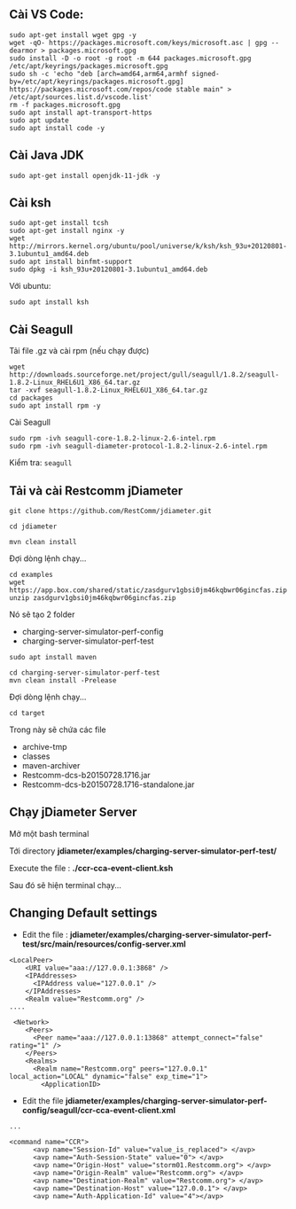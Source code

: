 ## Cài VS Code:
```
sudo apt-get install wget gpg -y
wget -qO- https://packages.microsoft.com/keys/microsoft.asc | gpg --dearmor > packages.microsoft.gpg
sudo install -D -o root -g root -m 644 packages.microsoft.gpg /etc/apt/keyrings/packages.microsoft.gpg
sudo sh -c 'echo "deb [arch=amd64,arm64,armhf signed-by=/etc/apt/keyrings/packages.microsoft.gpg] https://packages.microsoft.com/repos/code stable main" > /etc/apt/sources.list.d/vscode.list'
rm -f packages.microsoft.gpg
sudo apt install apt-transport-https
sudo apt update
sudo apt install code -y
```

## Cài Java JDK
```
sudo apt-get install openjdk-11-jdk -y 
```

## Cài ksh
```
sudo apt-get install tcsh
sudo apt-get install nginx -y
wget http://mirrors.kernel.org/ubuntu/pool/universe/k/ksh/ksh_93u+20120801-3.1ubuntu1_amd64.deb
sudo apt install binfmt-support
sudo dpkg -i ksh_93u+20120801-3.1ubuntu1_amd64.deb
```
Với ubuntu:
```
sudo apt install ksh
```

## Cài Seagull
Tải file .gz và cài rpm (nếu chạy được)
```
wget http://downloads.sourceforge.net/project/gull/seagull/1.8.2/seagull-1.8.2-Linux_RHEL6U1_X86_64.tar.gz
tar -xvf seagull-1.8.2-Linux_RHEL6U1_X86_64.tar.gz
cd packages
sudo apt install rpm -y
```
Cài Seagull
```
sudo rpm -ivh seagull-core-1.8.2-linux-2.6-intel.rpm
sudo rpm -ivh seagull-diameter-protocol-1.8.2-linux-2.6-intel.rpm
```
Kiểm tra: `seagull`

## Tải và cài Restcomm jDiameter
```
git clone https://github.com/RestComm/jdiameter.git
```
```
cd jdiameter
```
```
mvn clean install
```
Đợi dòng lệnh chạy...
```
cd examples
wget https://app.box.com/shared/static/zasdgurv1gbsi0jm46kqbwr06gincfas.zip
unzip zasdgurv1gbsi0jm46kqbwr06gincfas.zip
```
Nó sẽ tạo 2 folder
- charging-server-simulator-perf-config
- charging-server-simulator-perf-test
```
sudo apt install maven
```
```
cd charging-server-simulator-perf-test
mvn clean install -Prelease
```
Đợi dòng lệnh chạy...
```
cd target
```
Trong này sẽ chứa các file
- archive-tmp
- classes
- maven-archiver
- Restcomm-dcs-b20150728.1716.jar
- Restcomm-dcs-b20150728.1716-standalone.jar

## Chạy jDiameter Server
Mở một bash terminal

Tới directory **jdiameter/examples/charging-server-simulator-perf-test/**

Execute the file : **./ccr-cca-event-client.ksh**

Sau đó sẽ hiện terminal chạy...

## Changing Default settings
- Edit the file : **jdiameter/examples/charging-server-simulator-perf-test/src/main/resources/config-server.xml**
```
<LocalPeer>
    <URI value="aaa://127.0.0.1:3868" />
    <IPAddresses>
      <IPAddress value="127.0.0.1" />
    </IPAddresses>
    <Realm value="Restcomm.org" />
....

 <Network>
    <Peers>
      <Peer name="aaa://127.0.0.1:13868" attempt_connect="false" rating="1" />
    </Peers>
    <Realms>
      <Realm name="Restcomm.org" peers="127.0.0.1" local_action="LOCAL" dynamic="false" exp_time="1">
        <ApplicationID>
```
- Edit the file **jdiameter/examples/charging-server-simulator-perf-config/seagull/ccr-cca-event-client.xml**
```
...

<command name="CCR">
      <avp name="Session-Id" value="value_is_replaced"> </avp>
      <avp name="Auth-Session-State" value="0"> </avp>
      <avp name="Origin-Host" value="storm01.Restcomm.org"> </avp>
      <avp name="Origin-Realm" value="Restcomm.org"> </avp>
      <avp name="Destination-Realm" value="Restcomm.org"> </avp>
      <avp name="Destination-Host" value="127.0.0.1"> </avp>
      <avp name="Auth-Application-Id" value="4"></avp>
```
